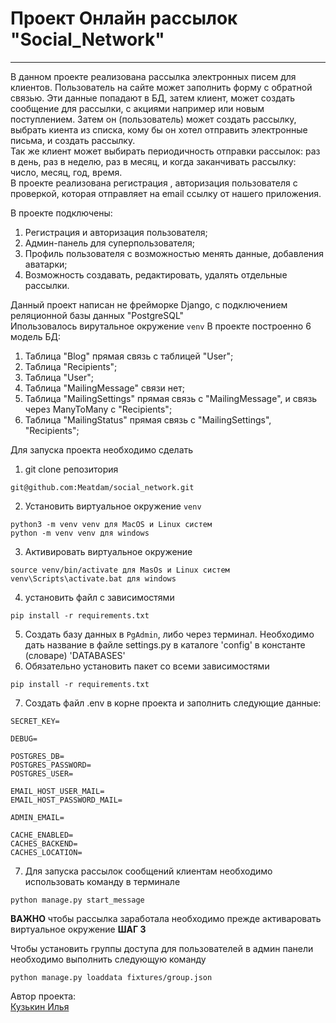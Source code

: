 # Проект Онлайн рассылок "Social_Network"
________
В данном проекте реализована рассылка электронных писем для клиентов. 
Пользователь на сайте может заполнить форму с обратной связью. Эти данные попадают в БД, затем клиент, может создать сообщение для рассылки, с акциями например или новым поступлением. Затем он (пользователь) может создать рассылку, выбрать киента из списка, кому бы он хотел отправить электронные письма, и создать рассылку. 
<br>Так же клиент может выбирать периодичность отправки рассылок: раз в день, раз в неделю, раз в месяц, и когда заканчивать рассылку: число, месяц, год, время.
<br>В проекте реализована регистрация , авторизация пользователя с проверкой, которая отправляет на email ссылку от нашего приложения. 

В проекте подключены:
1. Регистрация и авторизация пользователя;
2. Админ-панель для суперпользователя;
3. Профиль пользователя с возможностью менять данные, добавления аватарки;
4. Возможность создавать, редактировать, удалять отдельные рассылки.

Данный проект написан не фрейморке Django, с подключением реляционной базы данных "PostgreSQL"<br>
Ипользовалось вирутальное окружение ```venv```
В  проекте построенно 6 модель БД:
1. Таблица "Blog" прямая связь с таблицей "User";
2. Таблица "Recipients";
3. Таблица "User";
4. Таблица "MailingMessage" связи нет;
5. Таблица "MailingSettings" прямая связь с "MailingMessage", и связь через ManyToMany с "Recipients";
6. Таблица "MailingStatus" прямая связь c "MailingSettings", "Recipients";

Для запуска проекта необходимо сделать 
1. git clone репозитория
```
git@github.com:Meatdam/social_network.git
```
2. Установить виртуальное окружение `venv`
```
python3 -m venv venv для MacOS и Linux систем
python -m venv venv для windows
```
3. Активировать виртуальное окружение
```
source venv/bin/activate для MasOs и Linux систем
venv\Scripts\activate.bat для windows
```
4. установить файл с зависимостями
```
pip install -r requirements.txt
```
5. Создать базу данных в ```PgAdmin```, либо через терминал. Необходимо дать название в файле settings.py в каталоге 'config' в константе (словаре) 'DATABASES'
6. Обязательно установить пакет со всеми зависимостями 
```
pip install -r requirements.txt
```
7. Создать файл .env в корне проекта и заполнить следующие данные:
```
SECRET_KEY=

DEBUG=

POSTGRES_DB=
POSTGRES_PASSWORD=
POSTGRES_USER=

EMAIL_HOST_USER_MAIL=
EMAIL_HOST_PASSWORD_MAIL=

ADMIN_EMAIL=

CACHE_ENABLED=
CACHES_BACKEND=
CACHES_LOCATION=
```
7. Для запуска рассылок сообщений клиентам необходимо использовать команду в терминале
```
python manage.py start_message
```
**ВАЖНО** чтобы рассылка заработала необходимо прежде активаровать виртуальное окружение **ШАГ 3**

Чтобы установить группы доступа для пользователей в админ панели необходимо выполнить следующую команду
```
python manage.py loaddata fixtures/group.json
```
Автор проекта:<br>
[Кузькин Илья](https://github.com/Meatdam)
